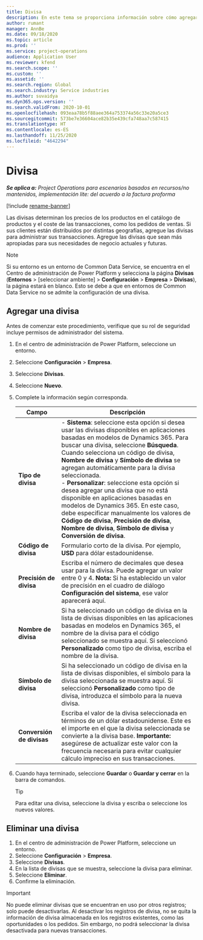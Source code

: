 ```yaml
---
title: Divisa
description: En este tema se proporciona información sobre cómo agregar y quitar tipos de divisa en Project Operations.
author: rumant
manager: AnnBe
ms.date: 09/18/2020
ms.topic: article
ms.prod: ''
ms.service: project-operations
audience: Application User
ms.reviewer: kfend
ms.search.scope: ''
ms.custom: ''
ms.assetid: ''
ms.search.region: Global
ms.search.industry: Service industries
ms.author: suvaidya
ms.dyn365.ops.version: ''
ms.search.validFrom: 2020-10-01
ms.openlocfilehash: 093eaa78b5f88aee364a753374a56c33e20a5ce3
ms.sourcegitcommit: 573be7e36604ace82b35e439cfa748aa7c587415
ms.translationtype: HT
ms.contentlocale: es-ES
ms.lasthandoff: 11/25/2020
ms.locfileid: "4642294"
---
```

# <a name="currency"></a>Divisa

_**Se aplica a:** Project Operations para escenarios basados en recursos/no mantenidos, implementación lite: del acuerdo a la factura proforma_

[!include [rename-banner](~/includes/cc-data-platform-banner.md)]

Las divisas determinan los precios de los productos en el catálogo de productos y el coste de las transacciones, como los pedidos de ventas. Si sus clientes están distribuidos por distintas geografías, agregue las divisas para administrar sus transacciones. Agregue las divisas que sean más apropiadas para sus necesidades de negocio actuales y futuras.  

> [!NOTE]
> Si su entorno es un entorno de Common Data Service, se encuentra en el Centro de administración de Power Platform y selecciona la página **Divisas** (**Entornos** > [seleccionar ambiente] > **Configuración** >  **Empresa** > **Divisas**), la página estará en blanco. Esto se debe a que en entornos de Common Data Service no se admite la configuración de una divisa.

## <a name="add-a-currency"></a>Agregar una divisa  
Antes de comenzar este procedimiento, verifique que su rol de seguridad incluye permisos de administrador del sistema. 

1. En el centro de administración de Power Platform, seleccione un entorno. 
2. Seleccione **Configuración** > **Empresa**.
3. Seleccione **Divisas**.  
4. Seleccione **Nuevo**.  
5. Complete la información según corresponda.  


   |          Campo          |                                                                                                                                                                                                                                                                                                                                                                            Descripción                                                                                                                                                                                                                                                                                                                                                                            |
   |-------------------------|-------------------------------------------------------------------------------------------------------------------------------------------------------------------------------------------------------------------------------------------------------------------------------------------------------------------------------------------------------------------------------------------------------------------------------------------------------------------------------------------------------------------------------------------------------------------------------------------------------------------------------------------------------------------------------------------------------------------------------------------------------------------|
   |    **Tipo de divisa**    | - **Sistema**: seleccione esta opción si desea usar las divisas disponibles en aplicaciones basadas en modelos de Dynamics 365. Para buscar una divisa, seleccione **Búsqueda**. Cuando selecciona un código de divisa, **Nombre de divisa** y **Símbolo de divisa** se agregan automáticamente para la divisa seleccionada.<br />- **Personalizar**: seleccione esta opción si desea agregar una divisa que no está disponible en aplicaciones basadas en modelos de Dynamics 365. En este caso, debe especificar manualmente los valores de **Código de divisa**, **Precisión de divisa**, **Nombre de divisa**, **Símbolo de divisa** y **Conversión de divisa**. |
   |    **Código de divisa**    |                                                                                                                                                                                                                                                                                                                                            Formulario corto de la divisa. Por ejemplo, **USD** para dólar estadounidense.                                                                                                                                                                                                                                                                                                                                            |
   | **Precisión de divisa**  |                                                                                                                                                                                  Escriba el número de decimales que desea usar para la divisa.  Puede agregar un valor entre 0 y 4. **Nota:** Si ha establecido un valor de precisión en el cuadro de diálogo **Configuración del sistema**, ese valor aparecerá aquí.                                                                                                                                                                                  |
   |    **Nombre de divisa**    |                                                                                                                                                                                                                                         Si ha seleccionado un código de divisa en la lista de divisas disponibles en las aplicaciones basadas en modelos en Dynamics 365, el nombre de la divisa para el código seleccionado se muestra aquí. Si seleccionó **Personalizado** como tipo de divisa, escriba el nombre de la divisa.                                                                                                                                                                                                                                          |
   |   **Símbolo de divisa**   |                                                                                                                                                                                                                                                                      Si ha seleccionado un código de divisa en la lista de divisas disponibles, el símbolo para la divisa seleccionada se muestra aquí. Si seleccionó **Personalizado** como tipo de divisa, introduzca el símbolo para la nueva divisa.                                                                                                                                                                                                                                                                       |
   | **Conversión de divisas** |                                                                                                                                                                                                                                     Escriba el valor de la divisa seleccionada en términos de un dólar estadounidense. Este es el importe en el que la divisa seleccionada se convierte a la divisa base. **Importante:** asegúrese de actualizar este valor con la frecuencia necesaria para evitar cualquier cálculo impreciso en sus transacciones.                                                                                                                                                                                                                                      |


6. Cuando haya terminado, seleccione **Guardar** o **Guardar y cerrar** en la barra de comandos.  

   > [!TIP]
   >  Para editar una divisa, seleccione la divisa y escriba o seleccione los nuevos valores.  

## <a name="delete-a-currency"></a>Eliminar una divisa  

1. En el centro de administración de Power Platform, seleccione un entorno. 
2. Seleccione **Configuración** > **Empresa**.
3. Seleccione **Divisas**.  
4. En la lista de divisas que se muestra, seleccione la divisa para eliminar.  
5. Seleccione **Eliminar**.  
6. Confirme la eliminación.  

> [!IMPORTANT]
>  No puede eliminar divisas que se encuentran en uso por otros registros; solo puede desactivarlas. Al desactivar los registros de divisa, no se quita la información de divisa almacenada en los registros existentes, como las oportunidades o los pedidos. Sin embargo, no podrá seleccionar la divisa desactivada para nuevas transacciones.  
